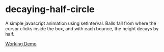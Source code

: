 # decaying-half-circle

A simple javascript animation using setInterval. Balls fall from where the cursor clicks inside the box, and with each bounce, the height decays by half.

[Working Demo](http://y788zhan.github.io/decaying-half-circle/)
